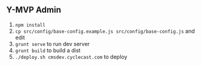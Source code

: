 ## Y-MVP Admin
1. `npm install`
2. `cp src/config/base-config.example.js src/config/base-config.js` and edit
3. `grunt serve` to run dev server
4. `grunt build` to build a dist
5. `./deploy.sh cmsdev.cyclecast.com` to deploy
